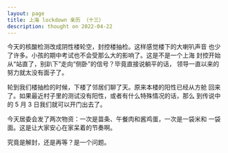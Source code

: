 ```yaml
---
layout: page
title: 上海 lockdown 亲历 （十三）
description: thought on 2022-04-22
---
```



今天的核酸检测改成阴性楼轮空，封控楼抽检。这样感觉楼下的大喇叭声音
也少了许多。小孩的期中考试也不会受那么大的影响了。这是不是一个上海
封控开始从“站直了，别趴下”走向“侧卧”的信号？毕竟直接说躺平的话，
领导一直以来的努力就太没有面子了。

轮到我们楼抽检的时候，下楼了邻居们聊了天。原来本楼的阳性已经从方舱
回来了。如果最近村子里的测试没有阳性，或者有什么特殊情况的话，那么
到传说中的 5 月 3 日我们就可以开门出去了。

今天居委会发了两次物资：一次是苗条、午餐肉和酱鸡蛋，一次是一袋米和
一袋面。这是让大家安心在家呆着的节奏啊。

究竟是解封，还是再等？是一个问题。